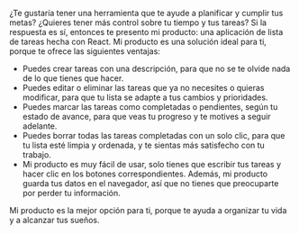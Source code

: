 ¿Te gustaría tener una herramienta que te ayude a planificar y cumplir tus metas? ¿Quieres tener más control sobre tu tiempo y tus tareas? Si la respuesta es sí, entonces te presento mi producto: una aplicación de lista de tareas hecha con React. Mi producto es una solución ideal para ti, porque te ofrece las siguientes ventajas:

 * Puedes crear tareas con una descripción, para que no se te olvide nada de lo que tienes que hacer.
 * Puedes editar o eliminar las tareas que ya no necesites o quieras modificar, para que tu lista se adapte a tus cambios y prioridades.
 * Puedes marcar las tareas como completadas o pendientes, según tu estado de avance, para que veas tu progreso y te motives a seguir adelante.
 * Puedes borrar todas las tareas completadas con un solo clic, para que tu lista esté limpia y ordenada, y te sientas más satisfecho con tu trabajo.
 * Mi producto es muy fácil de usar, solo tienes que escribir tus tareas y hacer clic en los botones correspondientes. Además, mi producto guarda tus datos en el navegador, así que no tienes que preocuparte por perder tu información.

 Mi producto es la mejor opción para ti, porque te ayuda a organizar tu vida y a alcanzar tus sueños.